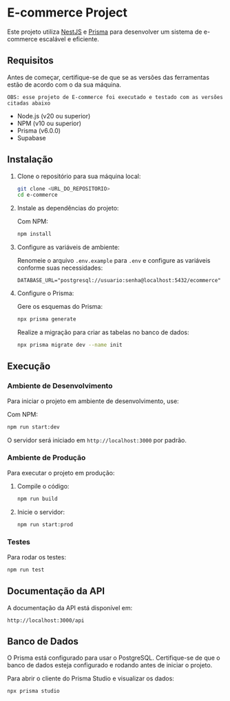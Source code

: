 # E-commerce Project

Este projeto utiliza [NestJS](https://nestjs.com/) e [Prisma](https://www.prisma.io/) para desenvolver um sistema de e-commerce escalável e eficiente.

## Requisitos

Antes de começar, certifique-se de que se as versões das ferramentas estão de acordo com o da sua máquina.

 ` OBS: esse projeto de E-commerce foi executado e testado com as versões citadas abaixo `

- Node.js (v20 ou superior)
- NPM (v10 ou superior)
- Prisma (v6.0.0)
- Supabase

## Instalação

1. Clone o repositório para sua máquina local:

   ```bash
   git clone <URL_DO_REPOSITORIO>
   cd e-commerce
   ```

2. Instale as dependências do projeto:

   Com NPM:
   ```bash
   npm install
   ```

3. Configure as variáveis de ambiente:

   Renomeie o arquivo `.env.example` para `.env` e configure as variáveis conforme suas necessidades:

   ```env
   DATABASE_URL="postgresql://usuario:senha@localhost:5432/ecommerce"
   ```

4. Configure o Prisma:

   Gere os esquemas do Prisma:

   ```bash
   npx prisma generate
   ```

   Realize a migração para criar as tabelas no banco de dados:

   ```bash
   npx prisma migrate dev --name init
   ```

## Execução

### Ambiente de Desenvolvimento

Para iniciar o projeto em ambiente de desenvolvimento, use:

Com NPM:
```bash
npm run start:dev
```

O servidor será iniciado em `http://localhost:3000` por padrão.

### Ambiente de Produção

Para executar o projeto em produção:

1. Compile o código:

   ```bash
   npm run build
   ```

2. Inicie o servidor:

   ```bash
   npm run start:prod
   ```

### Testes

Para rodar os testes:

```bash
npm run test
```

## Documentação da API

A documentação da API está disponível em:

```
http://localhost:3000/api
```

## Banco de Dados

O Prisma está configurado para usar o PostgreSQL. Certifique-se de que o banco de dados esteja configurado e rodando antes de iniciar o projeto.

Para abrir o cliente do Prisma Studio e visualizar os dados:

```bash
npx prisma studio
```
